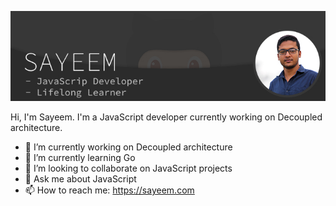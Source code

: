 ![](/GitHub-banner.jpg)

Hi, I'm Sayeem. I'm a JavaScript developer currently working on Decoupled architecture.

- 🔭 I’m currently working on Decoupled architecture 
- 🌱 I’m currently learning Go 
- 👯 I’m looking to collaborate on JavaScript projects 
- 💬 Ask me about JavaScript 
- 📫 How to reach me: https://sayeem.com 
